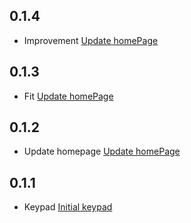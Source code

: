 ## 0.1.4

- Improvement [Update homePage](https://github.com/yegobox/flipper-plugins/issues) 

## 0.1.3

- Fit [Update homePage](https://github.com/yegobox/flipper-plugins/issues) 

## 0.1.2

- Update homepage [Update homePage](https://github.com/yegobox/flipper-plugins/issues) 

## 0.1.1

- Keypad [Initial keypad](https://github.com/yegobox/flipper-plugins/issues) 

